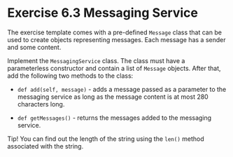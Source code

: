 # Exercise 6.3 Messaging Service

The exercise template comes with a pre-defined `Message` class that can be used to create objects representing messages. Each message has a sender and some content.

Implement the `MessagingService` class. The class must have a parameterless constructor and contain a list of `Message` objects. After that, add the following two methods to the class:

- `def add(self, message)` - adds a message passed as a parameter to the messaging service as long as the message content is at most 280 characters long.

- `def getMessages()` - returns the messages added to the messaging service.

Tip! You can find out the length of the string using the `len()` method associated with the string.
